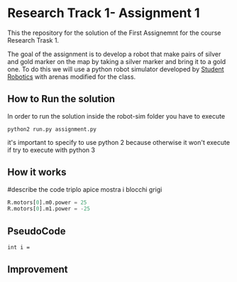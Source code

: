Research Track 1- Assignment 1
================================

This the repository for the solution of the First Assignemnt for the course Research Trask 1.

The goal of the assignment is to develop a robot that make pairs of silver and gold marker on the map by taking a silver marker and bring it to a gold one.
To do this we will use a python robot simulator developed by [Student Robotics](https://studentrobotics.org) with arenas modified for the class.

How to Run the solution
----------------------
In order to run the solution inside the robot-sim folder you have to execute 
```
python2 run.py assignment.py
```
it's important to specify to use python 2 because otherwise it won't execute if try to execute with python 3

How it works 
---------
#describe the code triplo apice mostra i blocchi grigi

```python
R.motors[0].m0.power = 25
R.motors[0].m1.power = -25
```

PseudoCode
----------
```
int i = 
```

Improvement
-----------

